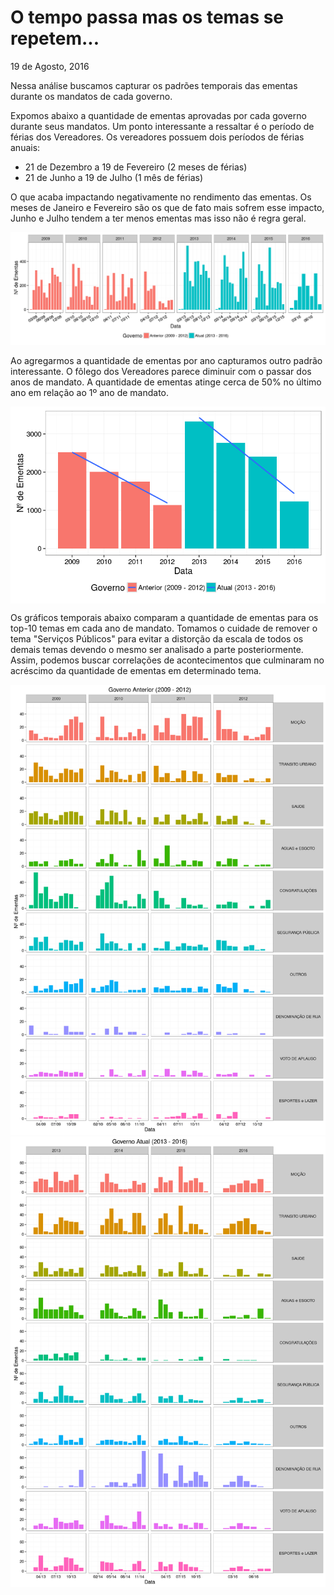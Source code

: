 O tempo passa mas os temas se repetem...
================
19 de Agosto, 2016

Nessa análise buscamos capturar os padrões temporais das ementas durante os mandatos de cada governo.

Expomos abaixo a quantidade de ementas aprovadas por cada governo durante seus mandatos. Um ponto interessante a ressaltar é o período de férias dos Vereadores. Os vereadores possuem dois períodos de férias anuais:

-   21 de Dezembro a 19 de Fevereiro (2 meses de férias)
-   21 de Junho a 19 de Julho (1 mês de férias)

O que acaba impactando negativamente no rendimento das ementas. Os meses de Janeiro e Fevereiro são os que de fato mais sofrem esse impacto, Junho e Julho tendem a ter menos ementas mas isso não é regra geral.

![](img/ementas_time_per_govern-1.png)

Ao agregarmos a quantidade de ementas por ano capturamos outro padrão interessante. O fôlego dos Vereadores parece diminuir com o passar dos anos de mandato. A quantidade de ementas atinge cerca de 50% no último ano em relação ao 1º ano de mandato.

<img src="img/ementas_over_time-1.png" style="display: block; margin: auto;" />

Os gráficos temporais abaixo comparam a quantidade de ementas para os top-10 temas em cada ano de mandato. Tomamos o cuidade de remover o tema "Serviços Públicos" para evitar a distorção da escala de todos os demais temas devendo o mesmo ser analisado a parte posteriormente. Assim, podemos buscar correlações de acontecimentos que culminaram no acréscimo da quantidade de ementas em determinado tema.

![](img/themes_over_time-1.png)![](img/themes_over_time-2.png)

